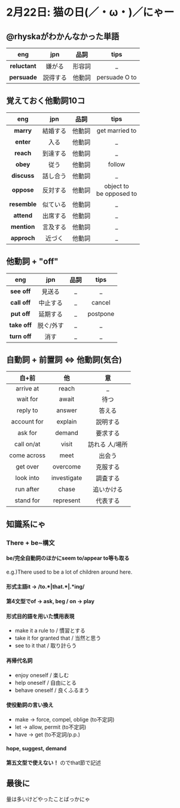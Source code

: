 # 2月22日: 猫の日(／・ω・)／にゃー
## @rhyskaがわかんなかった単語
|eng|jpn|品詞|tips|
|:---:|:---:|:---:|:---:|
|**reluctant**|嫌がる|形容詞|_|
|**persuade**|説得する|他動詞|persuade O to|

## 覚えておく他動詞10コ
|eng|jpn|品詞|tips|
|:---:|:---:|:---:|:---:|
|**marry**|結婚する|他動詞|get married to|
|**enter**|入る|他動詞|_|
|**reach**|到達する|他動詞|_|
|**obey**|従う|他動詞|follow|
|**discuss**|話し合う|他動詞|_|
|**oppose**|反対する|他動詞|object to<br>be opposed to|
|**resemble**|似ている|他動詞|_|
|**attend**|出席する|他動詞|_|
|**mention**|言及する|他動詞|_|
|**approch**|近づく|他動詞|_|

## 他動詞 + "off"
|eng|jpn|品詞|tips|
|:---:|:---:|:---:|:---:|
|**see off**|見送る|_|_|
|**call off**|中止する|_|cancel|
|**put off**|延期する|_|postpone|
|**take off**|脱ぐ/外す|_|_|
|**turn off**|消す|_|_|

## 自動詞 + 前置詞 <=> 他動詞(気合)
|自+前|他|意|
|:---:|:-:|:-:|
arrive at|reach|_
wait for|await|待つ
reply to|answer|答える
account for|explain|説明する
ask for|demand|要求する
call on/at|visit|訪れる 人/場所
come across|meet|出会う
get over|overcome|克服する
look into|investigate|調査する
run after|chase|追いかける
stand for|represent|代表する

## 知識系にゃ
### There + be~構文
#### be/完全自動詞のほかにseem to/appear to等も取る
e.g.)There used to be a lot of children around here.
#### 形式主語it -> /to.\*|that.\*|.\*ing/
#### 第4文型でof -> ask, beg / on -> play
#### 形式目的語を用いた慣用表現
+ make it a rule to / 慣習とする
+ take it for granted that / 当然と思う
+ see to it that / 取り計らう
#### 再帰代名詞
+ enjoy oneself / 楽しむ
+ help oneself / 自由にとる
+ behave oneself / 良くふるまう
#### 使役動詞の言い換え
+ make -> force, compel, oblige (to不定詞)
+ let -> allow, permit (to不定詞)
+ have -> get (to不定詞/p.p.)
#### hope, suggest, demand
**第五文型で使えない！** のでthat節で記述
## 最後に
量は多いけどやったことばっかにゃ
